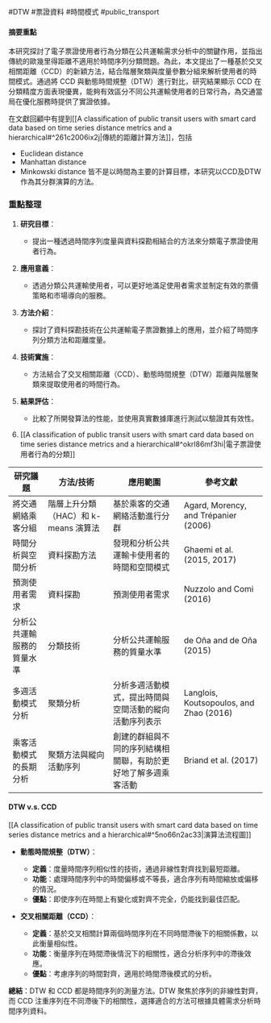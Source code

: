 #DTW #票證資料 #時間模式 #public_transport 

#### 摘要重點
本研究探討了電子票證使用者行為分類在公共運輸需求分析中的關鍵作用，並指出傳統的歐幾里得距離不適用於時間序列分類問題。為此，本文提出了一種基於交叉相關距離（CCD）的新穎方法，結合階層聚類與度量參數分組來解析使用者的時間模式。通過將 CCD 與動態時間規整（DTW）進行對比，研究結果顯示 CCD 在分類精度方面表現優異，能夠有效區分不同公共運輸使用者的日常行為，為交通當局在優化服務時提供了實證依據。


在文獻回顧中有提到[[A classification of public transit users with smart card data based on time series distance metrics and a hierarchical#^261c2006ix2j|傳統的距離計算方法]]，包括
- Euclidean distance
- Manhattan distance
- Minkowski distance
皆不是以時間為主要的計算目標，本研究以CCD及DTW作為其分群演算的方法。
### 重點整理
1. **研究目標**：
    - 提出一種透過時間序列度量與資料探勘相結合的方法來分類電子票證使用者行為。
2. **應用意義**：
    - 透過分類公共運輸使用者，可以更好地滿足使用者需求並制定有效的票價策略和市場導向的服務。
3. **方法介紹**：
    - 探討了資料探勘技術在公共運輸電子票證數據上的應用，並介紹了時間序列分類方法和距離度量。
4. **技術實施**：
    - 方法結合了交叉相關距離（CCD）、動態時間規整（DTW）距離與階層聚類來提取使用者的時間行為。
5. **結果評估**：
    - 比較了所開發算法的性能，並使用真實數據庫進行測試以驗證其有效性。







2. [[A classification of public transit users with smart card data based on time series distance metrics and a hierarchical#^okrl86mf3hi|電子票證使用者行為的分類]]

| **研究議題**      | **方法/技術**                | **應用範圍**                        | **參考文獻**                                |
| ------------- | ------------------------ | ------------------------------- | --------------------------------------- |
| 將交通網絡乘客分組     | 階層上升分類（HAC）和 k-means 演算法 | 基於乘客的交通網絡活動進行分群                 | Agard, Morency, and Trépanier (2006)    |
| 時間分析與空間分析     | 資料探勘方法                   | 發現和分析公共運輸卡使用者的時間和空間模式           | Ghaemi et al. (2015, 2017)              |
| 預測使用者需求       | 資料探勘                     | 預測使用者需求                         | Nuzzolo and Comi (2016)                 |
| 分析公共運輸服務的質量水準 | 分類技術                     | 分析公共運輸服務的質量水準                   | de Oña and de Oña (2015)                |
| 多週活動模式分析      | 聚類分析                     | 分析多週活動模式，提出時間與空間活動的縱向活動序列表示     | Langlois, Koutsopoulos, and Zhao (2016) |
| 乘客活動模式的長期分析   | 聚類方法與縱向活動序列              | 創建的群組與不同的序列結構相關聯，有助於更好地了解多週乘客活動 | Briand et al. (2017)                    |
#### DTW v.s. CCD
[[A classification of public transit users with smart card data based on time series distance metrics and a hierarchical#^5no66n2ac33|演算法流程圖]]
- **動態時間規整（DTW）**：
  - **定義**：度量時間序列相似性的技術，通過非線性對齊找到最短距離。
  - **功能**：處理時間序列中的時間偏移或不等長，適合序列有時間縮放或偏移的情況。
  - **優點**：即使序列在時間上有變化或對齊不完全，仍能找到最佳匹配。

- **交叉相關距離（CCD）**：
  - **定義**：基於交叉相關計算兩個時間序列在不同時間滯後下的相關係數，以此衡量相似性。
  - **功能**：衡量序列在時間滯後情況下的相關性，適合分析序列中的滯後效應。
  - **優點**：考慮序列的時間對齊，適用於時間滯後模式的分析。

**總結**：DTW 和 CCD 都是時間序列的測量方法。DTW 聚焦於序列的非線性對齊，而 CCD 注重序列在不同滯後下的相關性，選擇適合的方法可根據具體需求分析時間序列資料。